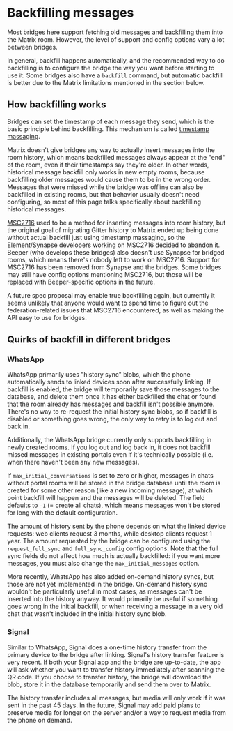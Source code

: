 # Backfilling messages
Most bridges here support fetching old messages and backfilling them into the
Matrix room. However, the level of support and config options vary a lot
between bridges.

In general, backfill happens automatically, and the recommended way to do
backfilling is to configure the bridge the way you want before starting to use
it. Some bridges also have a `backfill` command, but automatic backfill is
better due to the Matrix limitations mentioned in the section below.

## How backfilling works
Bridges can set the timestamp of each message they send, which is the basic
principle behind backfilling. This mechanism is called [timestamp massaging].

Matrix doesn't give bridges any way to actually insert messages into the room
history, which means backfilled messages always appear at the "end" of the
room, even if their timestamps say they're older. In other words, historical
message backfill only works in new empty rooms, because backfilling older
messages would cause them to be in the wrong order. Messages that were missed
while the bridge was offline can also be backfilled in existing rooms, but that
behavior usually doesn't need configuring, so most of this page talks
specifically about backfilling historical messages.

[MSC2716] used to be a method for inserting messages into room history, but the
original goal of migrating Gitter history to Matrix ended up being done without
actual backfill just using timestamp massaging, so the Element/Synapse
developers working on MSC2716 decided to abandon it. Beeper (who develops these
bridges) also doesn't use Synapse for bridged rooms, which means there's nobody
left to work on MSC2716. Support for MSC2716 has been removed from Synapse and
the bridges. Some bridges may still have config options mentioning MSC2716, but
those will be replaced with Beeper-specific options in the future.

A future spec proposal may enable true backfilling again, but currently it
seems unlikely that anyone would want to spend time to figure out the
federation-related issues that MSC2716 encountered, as well as making the API
easy to use for bridges.

[timestamp massaging]: https://spec.matrix.org/v1.8/application-service-api/#timestamp-massaging
[MSC2716]: https://github.com/matrix-org/matrix-spec-proposals/pull/2716

## Quirks of backfill in different bridges

### WhatsApp
WhatsApp primarily uses "history sync" blobs, which the phone automatically
sends to linked devices soon after successfully linking. If backfill is
enabled, the bridge will temporarily save those messages to the database, and
delete them once it has either backfilled the chat or found that the room
already has messages and backfill isn't possible anymore. There's no way to
re-request the initial history sync blobs, so if backfill is disabled or
something goes wrong, the only way to retry is to log out and back in.

Additionally, the WhatsApp bridge currently only supports backfilling in newly
created rooms. If you log out and log back in, it does not backfill missed
messages in existing portals even if it's technically possible (i.e. when there
haven't been any new messages).

If `max_initial_conversations` is set to zero or higher, messages in chats
without portal rooms will be stored in the bridge database until the room is
created for some other reason (like a new incoming message), at which point
backfill will happen and the messages will be deleted. The field defaults to
`-1` (= create all chats), which means messages won't be stored for long with
the default configuration.

The amount of history sent by the phone depends on what the linked device
requests: web clients request 3 months, while desktop clients request 1 year.
The amount requested by the bridge can be configured using the
`request_full_sync` and `full_sync_config` config options. Note that the full
sync fields do not affect how much is actually backfilled: if you want more
messages, you must also change the `max_initial_messages` option.

More recently, WhatsApp has also added on-demand history syncs, but those are
not yet implemented in the bridge. On-demand history sync wouldn't be
particularly useful in most cases, as messages can't be inserted into the
history anyway. It would primarily be useful if something goes wrong in the
initial backfill, or when receiving a message in a very old chat that wasn't
included in the initial history sync blob.

### Signal
Similar to WhatsApp, Signal does a one-time history transfer from the primary
device to the bridge after linking. Signal's history transfer feature is very
recent. If both your Signal app and the bridge are up-to-date, the app will ask
whether you want to transfer history immediately after scanning the QR code. If
you choose to transfer history, the bridge will download the blob, store it in
the database temporarily and send them over to Matrix.

The history transfer includes all messages, but media will only work if it was
sent in the past 45 days. In the future, Signal may add paid plans to preserve
media for longer on the server and/or a way to request media from the phone on
demand.
